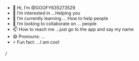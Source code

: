 - 👋 Hi, I’m @GOOFY635273529
- 👀 I’m interested in ...Helping you
- 🌱 I’m currently learning ... How to help people
- 💞️ I’m looking to collaborate on ... people
- 📫 How to reach me ...just go to the app and say my name
- 😄 Pronouns: ...
- ⚡ Fun fact: ...I am cool

<!---
GOOFY635273529/GOOFY635273529 is a ✨ special ✨ repository because its `README.md` (this file) appears on your GitHub profile.
You can click the Preview link to take a look at your changes.
--->
/
